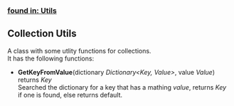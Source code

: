 ### [found in: Utils](https://github.com/Sad-AI-dev/dev-kit_Package/blob/main/Documentation/SubPages/Utils.md)
## Collection Utils
A class with some utlity functions for collections.  
It has the following functions:

- **GetKeyFromValue**(dictionary *Dictionary\<Key, Value\>*, value *Value*) returns *Key*  
Searched the dictionary for a key that has a mathing *value*, returns *Key* if one is found, else returns default.